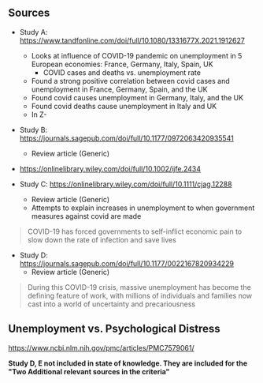 ## Sources
- Study A:  https://www.tandfonline.com/doi/full/10.1080/1331677X.2021.1912627
    - Looks at influence of COVID-19 pandemic on unemployment in 5 European economies: France, Germany, Italy, Spain, UK
        - COVID cases and deaths vs. unemployment rate
    - Found a strong positive correlation between covid cases and unemployment in France, Germany, Spain, and the UK
    - Found covid causes unemployment in Germany, Italy, and the UK
    - Found covid deaths cause unemployment in Italy and UK
    - In Z-

- Study B: https://journals.sagepub.com/doi/full/10.1177/0972063420935541
    - Review article (Generic)
- https://onlinelibrary.wiley.com/doi/full/10.1002/ijfe.2434

- Study C: https://onlinelibrary.wiley.com/doi/full/10.1111/cjag.12288
    - Review article (Generic)
    - Attempts to explain increases in unemployment to when government measures against covid are made
> COVID-19 has forced governments to self-inflict economic pain to slow down the rate of infection and save lives

- Study D: https://journals.sagepub.com/doi/full/10.1177/0022167820934229
	- Review article (Generic)
> During this COVID-19 crisis, massive unemployment has become the defining feature of work, with millions of individuals and families now cast into a world of uncertainty and precariousness

## Unemployment vs. Psychological Distress
https://www.ncbi.nlm.nih.gov/pmc/articles/PMC7579061/

**Study D, E not included in state of knowledge. They are included for the "Two Additional relevant sources in the criteria"**